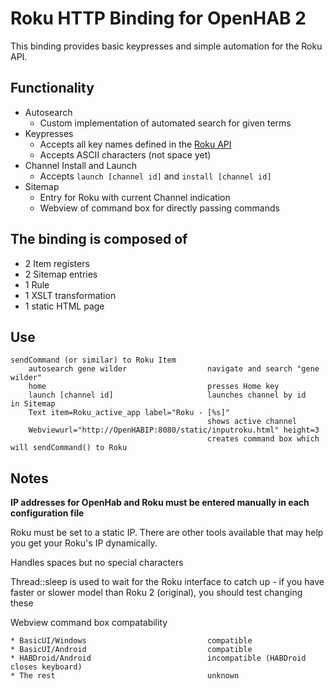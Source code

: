 # Roku HTTP Binding for OpenHAB 2

This binding provides basic keypresses and simple automation for the Roku API.

## Functionality
* Autosearch
	* Custom implementation of automated search for given terms
* Keypresses
	* Accepts all key names defined in the [Roku API](https://sdkdocs.roku.com/display/sdkdoc/External+Control+Guide#ExternalControlGuide-KeypressKeyValues)
	* Accepts ASCII characters (not space yet)
* Channel Install and Launch
	* Accepts `launch [channel id]` and `install [channel id]`
* Sitemap
	* Entry for Roku with current Channel indication
	* Webview of command box for directly passing commands

## The binding is composed of
* 2 Item registers
* 2 Sitemap entries
* 1 Rule
* 1 XSLT transformation
* 1 static HTML page 

## Use
```
sendCommand (or similar) to Roku Item
	autosearch gene wilder					navigate and search "gene wilder"
	home									presses Home key
	launch [channel id] 					launches channel by id
in Sitemap
	Text item=Roku_active_app label="Roku - [%s]"
											shows active channel
	Webviewurl="http://OpenHABIP:8080/static/inputroku.html" height=3
											creates command box which will sendCommand() to Roku 
```

## Notes
**IP addresses for OpenHab and Roku must be entered manually in each configuration file**

Roku must be set to a static IP. There are other tools available that may help you get your Roku's IP dynamically.

Handles spaces but no special characters

Thread::sleep is used to wait for the Roku interface to catch up - if you have faster or slower model than Roku 2 (original), you should test changing these

Webview command box compatability
```
* BasicUI/Windows							compatible
* BasicUI/Android							compatible
* HABDroid/Android							incompatible (HABDroid closes keyboard)
* The rest									unknown
```